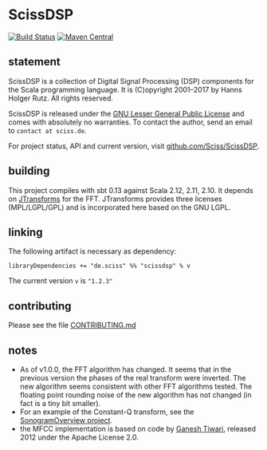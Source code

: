 # ScissDSP

[![Build Status](https://travis-ci.org/Sciss/ScissDSP.svg?branch=master)](https://travis-ci.org/Sciss/ScissDSP)
[![Maven Central](https://maven-badges.herokuapp.com/maven-central/de.sciss/scissdsp_2.11/badge.svg)](https://maven-badges.herokuapp.com/maven-central/de.sciss/scissdsp_2.11)

## statement

ScissDSP is a collection of Digital Signal Processing (DSP) components for the Scala programming language. It is (C)opyright 2001&ndash;2017 by Hanns Holger Rutz. All rights reserved.

ScissDSP is released under the [GNU Lesser General Public License](http://github.com/Sciss/ScissDSP/blob/master/licenses/ScissDSP-License.txt) and comes with absolutely no warranties. To contact the author, send an email to `contact at sciss.de`.

For project status, API and current version, visit [github.com/Sciss/ScissDSP](http://github.com/Sciss/ScissDSP).

## building

This project compiles with sbt 0.13 against Scala 2.12, 2.11, 2.10. It depends on [JTransforms](https://sites.google.com/site/piotrwendykier/software/jtransforms) for the FFT. JTransforms provides three licenses (MPL/LGPL/GPL) and is incorporated here based on the GNU LGPL.

## linking

The following artifact is necessary as dependency:

    libraryDependencies += "de.sciss" %% "scissdsp" % v

The current version `v` is `"1.2.3"`

## contributing

Please see the file [CONTRIBUTING.md](CONTRIBUTING.md)

## notes

- As of v1.0.0, the FFT algorithm has changed. It seems that in the previous version the phases of the real transform were inverted. The new algorithm seems consistent with other FFT algorithms tested. The floating point rounding noise of the new algorithm has not changed (in fact is a tiny bit smaller).
- For an example of the Constant-Q transform, see the [SonogramOverview project](http://github.com/Sciss/SonogramOverview).
- the MFCC implementation is based on code by [Ganesh Tiwari](https://code.google.com/p/speech-recognition-java-hidden-markov-model-vq-mfcc/), released 2012 under the Apache License 2.0. 
